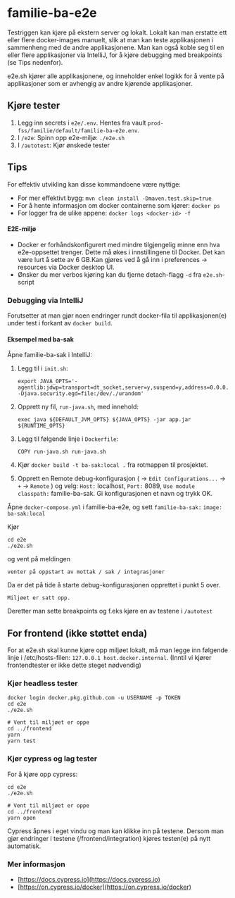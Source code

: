 # familie-ba-e2e

Testriggen kan kjøre på ekstern server og lokalt. Lokalt kan man erstatte ett eller flere docker-images manuelt, slik at man kan teste applikasjonen i sammenheng med de andre applikasjonene. Man kan også koble seg til en eller flere applikasjoner via IntelliJ, for å kjøre debugging med breakpoints (se Tips nedenfor).

e2e.sh kjører alle applikasjonene, og inneholder enkel logikk for å vente på applikasjoner som er avhengig av andre kjørende applikasjoner. 

## Kjøre tester
1. Legg inn secrets i `e2e/.env`. Hentes fra vault `prod-fss/familie/default/familie-ba-e2e.env`.
2. I `/e2e`: Spinn opp e2e-miljø: `./e2e.sh`
3. I `/autotest`: Kjør ønskede tester

## Tips

For effektiv utvikling kan disse kommandoene være nyttige:

- For mer effektivt bygg: `mvn clean install -Dmaven.test.skip=true`
- For å hente informasjon om docker containerne som kjører: `docker ps`
- For logger fra de ulike appene: `docker logs <docker-id> -f`

#### E2E-miljø
- Docker er forhåndskonfigurert med mindre tilgjengelig minne enn hva e2e-oppsettet trenger. Dette må økes i innstillingene til Docker. Det kan være lurt å sette av 6 GB.Kan gjøres ved å gå inn i preferences -> resources via Docker desktop UI.
- Ønsker du mer verbos kjøring kan du fjerne detach-flagg `-d` fra `e2e.sh`-script

### Debugging via IntelliJ
Forutsetter at man gjør noen endringer rundt docker-fila til applikasjonen(e) under test i forkant av `docker build`.

#### Eksempel med ba-sak

Åpne familie-ba-sak i IntelliJ:
1. Legg til i `init.sh`:
    ```shell
    export JAVA_OPTS='-agentlib:jdwp=transport=dt_socket,server=y,suspend=y,address=0.0.0.0:8089 -Djava.security.egd=file:/dev/./urandom'
    ```
2. Opprett ny fil, `run-java.sh`, med innehold:
    ```shell
    exec java ${DEFAULT_JVM_OPTS} ${JAVA_OPTS} -jar app.jar ${RUNTIME_OPTS}
   ```
3. Legg til følgende linje i `Dockerfile`:
    ```shell
    COPY run-java.sh run-java.sh
    ```
4. Kjør `docker build -t ba-sak:local .` fra rotmappen til prosjektet.

5. Opprett en Remote debug-konfigurasjon ( -> `Edit Configurations...` -> `+` -> `Remote` )
    og velg: `Host:` localhost, `Port:` 8089, `Use module classpath:` familie-ba-sak. Gi konfigurasjonen et navn og trykk OK.

Åpne `docker-compose.yml` i familie-ba-e2e, og sett `familie-ba-sak:` `image: ba-sak:local` 

Kjør
```shell
cd e2e
./e2e.sh
```
og vent på meldingen
```shell
venter på oppstart av mottak / sak / integrasjoner
```
Da er det på tide å starte debug-konfigurasjonen opprettet i punkt 5 over.

```shell
Miljøet er satt opp.
```
Deretter man sette breakpoints og f.eks kjøre en av testene i `/autotest`

## For frontend (ikke støttet enda)

For at e2e.sh skal kunne kjøre opp miljøet lokalt, må man legge inn følgende linje i /etc/hosts-filen: `127.0.0.1 host.docker.internal`. (Inntil vi kjører frontendtester er ikke dette steget nødvendig)

### Kjør headless tester

```shell
docker login docker.pkg.github.com -u USERNAME -p TOKEN
cd e2e
./e2e.sh

# Vent til miljøet er oppe
cd ../frontend
yarn
yarn test
```

### Kjør cypress og lag tester

For å kjøre opp cypress:

```shell
cd e2e
./e2e.sh

# Vent til miljøet er oppe
cd ../frontend
yarn open
```

Cypress åpnes i eget vindu og man kan klikke inn på testene. Dersom man gjør endringer i testene (/frontend/integration) kjøres testen(e) på nytt automatisk.

### Mer informasjon

- [https://docs.cypress.io](https://docs.cypress.io)
- [https://on.cypress.io/docker](https://on.cypress.io/docker)

